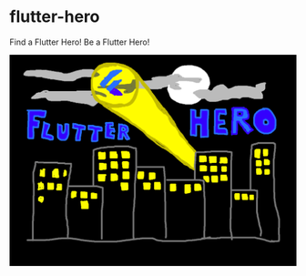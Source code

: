 # flutter-hero
Find a Flutter Hero! Be a Flutter Hero!

![logo](https://raw.githubusercontent.com/tomgilder/flutter-hero/master/flutter_hero/assets/onboarding1a.png)
